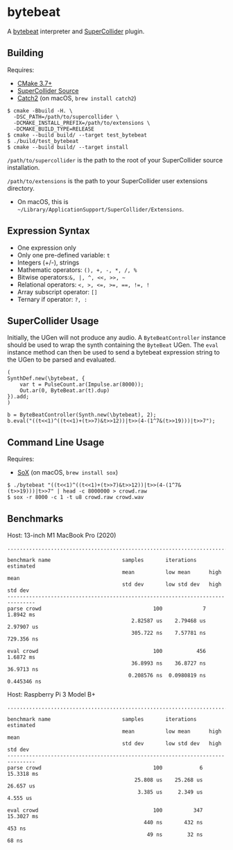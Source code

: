 # bytebeat

A [bytebeat](https://arxiv.org/abs/1112.1368) interpreter and [SuperCollider](https://supercollider.github.io) plugin.

## Building

Requires:

- [CMake 3.7+](https://cmake.org)
- [SuperCollider Source](https://github.com/supercollider/supercollider)
- [Catch2](https://github.com/catchorg/Catch2) (on macOS, `brew install catch2`)

```
$ cmake -Bbuild -H. \
  -DSC_PATH=/path/to/supercollider \
  -DCMAKE_INSTALL_PREFIX=/path/to/extensions \
  -DCMAKE_BUILD_TYPE=RELEASE
$ cmake --build build/ --target test_bytebeat
$ ./build/test_bytebeat
$ cmake --build build/ --target install
```

`/path/to/supercollider` is the path to the root of your SuperCollider source installation.

`/path/to/extensions` is the path to your SuperCollider user extensions directory.

- On macOS, this is `~/Library/ApplicationSupport/SuperCollider/Extensions`.

## Expression Syntax

- One expression only
- Only one pre-defined variable: `t`
- Integers (+/-), strings
- Mathematic operators: ​`(), +, -, *, /, %`
- Bitwise operators: ​`&, |, ^, <<, >>, ~`
- Relational operators: `<, >, <=, >=, ==, !=, !`
- Array subscript operator: `[]`
- Ternary if operator: `?, :`

## SuperCollider Usage

Initially, the UGen will not produce any audio. A `ByteBeatController` instance
should be used to wrap the synth containing the `ByteBeat` UGen. The `eval`
instance method can then be used to send a bytebeat expression string to the
UGen to be parsed and evaluated.

```
(
SynthDef.new(\bytebeat, {
    var t = PulseCount.ar(Impulse.ar(8000));
    Out.ar(0, ByteBeat.ar(t).dup)
}).add;
)

b = ByteBeatController(Synth.new(\bytebeat), 2);
b.eval("((t<<1)^((t<<1)+(t>>7)&t>>12))|t>>(4-(1^7&(t>>19)))|t>>7");
```

## Command Line Usage

Requires:

- [SoX](http://sox.sourceforge.net) (on macOS, `brew install sox`)

```
$ ./bytebeat "((t<<1)^((t<<1)+(t>>7)&t>>12))|t>>(4-(1^7&(t>>19)))|t>>7" | head -c 8000000 > crowd.raw
$ sox -r 8000 -c 1 -t u8 crowd.raw crowd.wav
```

## Benchmarks

Host: 13-inch M1 MacBook Pro (2020)

```
...............................................................................

benchmark name                       samples       iterations    estimated
                                     mean          low mean      high mean
                                     std dev       low std dev   high std dev
-------------------------------------------------------------------------------
parse crowd                                    100             7     1.8942 ms
                                        2.82587 us    2.79468 us    2.97907 us
                                        305.722 ns    7.57781 ns    729.356 ns

eval crowd                                     100           456     1.6872 ms
                                        36.8993 ns    36.8727 ns    36.9713 ns
                                       0.208576 ns  0.0980819 ns   0.445346 ns
```

Host: Raspberry Pi 3 Model B+

```
...............................................................................

benchmark name                       samples       iterations    estimated
                                     mean          low mean      high mean
                                     std dev       low std dev   high std dev
-------------------------------------------------------------------------------
parse crowd                                    100            6   15.3318 ms
                                         25.808 us    25.268 us    26.657 us
                                          3.385 us     2.349 us     4.555 us

eval crowd                                     100          347   15.3027 ms
                                            440 ns       432 ns       453 ns
                                             49 ns        32 ns        68 ns
```
